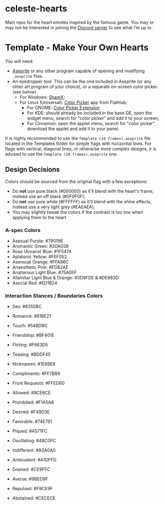# celeste-hearts
Main repo for the heart emotes inspired by the famous game.
You may or may not be interested in joining the [Discord server](https://discord.com/invite/f46CqtnSbj) to see what I'm up to.

# Template - Make Your Own Hearts
You will need:
- [Aseprite](https://www.aseprite.org/) or any other program capable of opening and modifying `.aseprite` files.
- An eyedropper tool. This can be the one included in Aseprite (or any other art program of your choice), or a separate on-screen color picker. (see below)
  - For Windows: [ShareX](https://getsharex.com/);
  - For Linux (Universal): [Color Picker](https://flathub.org/en-GB/apps/nl.hjdskes.gcolor3) app from FlatHub;
    - For GNOME: [Color Picker Extension](https://extensions.gnome.org/extension/3396/color-picker/)
    - For KDE: should already be included in the base DE, open the widget menu, search for "color picker" and add it to your screen;
    - For Cinnamon: open the applet menu, search for "color picker", download the applet and add it to your panel.

It is highly recommended to use the `Template (14 frames).aseprite` file located in the Templates folder for simple flags with horizontal lines. For flags with vertical, diagonal lines, or otherwise more complex designs, it is advised to use the `Template (28 frames).aseprite` one.

## Design Decisions

Colors should be sourced from the original flag with a few exceptions:
- Do **not** use pure black (#000000) as it'll blend with the heart's frame, instead use an off black (#0F0F0F);
- Do **not** use pure white (#FFFFFF) as it'll blend with the shine effects, instead use a very light grey (#EAEAEA);
- You may slightly tweak the colors if the contrast is too low when applying them to the heart.

### A-spec Colors

- Asexual Purple: #790196
- Aromantic Green: #2DA038
- Rose (Aroace) Blue: #1F5474
- Aplatonic Yellow: #FEF052
- Asensual Orange: #FFA96C
- Anaesthetic Pink: #FD82AE
- Analterous Light Blue: #75A0FF
- Afamiliar Light Blue & Orange: #3D9FDE & #DE883D
- Asocial Red: #ED1B24

### Interaction Stances / Boundaries Colors
- Sex: #8355BC
- Romance: #61BE21
- Touch: #54BDBC
- Friendship: #BF401E

- Flirting: #F663D5
- Teasing: #BDDF45
- Nicknames: #1E69E8
- Compliments: #FF7B89
- Front Requests: #FFED60


- Allowed: #9CE6CE
- Prohibited: #F1A5A8

- Desired: #F49D3E
- Favorable: #74E761
- Piqued: #A571FC
- Oscillating: #48C0FC
- Indifferent: #A0A0A0
- Ambivalent: #A1DFFD
- Drained: #CE9FFC
- Averse: #9BED9F
- Repulsed: #F9CE9F
- Abstained: #CECECE

